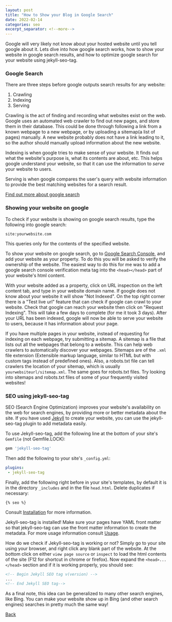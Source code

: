 ```yaml
---
layout: post
title: "How to Show your Blog in Google Search"
date: 2022-02-14
categories: seo
excerpt_separator: <!--more-->
---
```


Google will very likely not know about your hosted website until you tell google about it. Lets dive into how google search works, how to show your website in google search results, and how to optimize google search for your website using jekyll-seo-tag.
<!--more-->

### Google Search

There are three steps before google outputs search results for any website: 
1. Crawling
2. Indexing
3. Serving

Crawling is the act of finding and recording what websites exist on the web. Google uses an automated web crawler to find out new pages, and store them in their database. This could be done through following a link from a known webpage to a new webpage, or by uploading a sitemap(a list of pages) manually. A new website probably does not have a link leading to it, so the author should manually upload information about the new website.

Indexing is when google tries to make sense of your website. It finds out what the website's purpose is, what its contents are about, etc. This helps google understand your website, so that it can use the information to *serve* your website to users.

Serving is when google compares the user's query with website information to provide the best matching websites for a search result. 

[Find out more about google search](https://developers.google.com/search/docs/beginner/get-started)

### Showing your website on google

To check if your website is showing on google search results, type the following into google search:
```
site:yourwebsite.com
```
This queries only for the contents of the specified website.

To show your website on google search, go to [Google Search Console](https://search.google.com/search-console/about), and add your website as your property. To do this you will be asked to verify the ownership of the website. The easiest way to do this for me was to add a google search console verification meta tag into the `<head></head>` part of your website's html content. 

With your website added as a property, click on URL inspection on the left content tab, and type in your website domain name. If google does not know about your website it will show "Not Indexed". On the top right corner there is a "Test live url" feature that can check if google can crawl to your website. Check that google can reach your website then click on "Request Indexing". This will take a few days to complete (for me it took 3 days). After your URL has been indexed, google will now be able to serve your website to users, because it has information about your page.

If you have multiple pages in your website, instead of requesting for indexing on each webpage, try submitting a sitemap. A sitemap is a file that lists out all the webpages that belong to a website. This can help web crawlers to automatically discover your webpages. Sitemaps are of the `.xml` file extension (Extensible markup language, similar to HTML but with custom tags instead of predefined ones). Also, a robots.txt file can tell crawlers the location of your sitemap, which is usually `yourwebsiteurl/sitemap.xml`. The same goes for robots.txt files. Try looking into sitemaps and robots.txt files of some of your frequently visited websites!

### SEO using jekyll-seo-tag

SEO (Search Engine Optimization) improves your website's availability on the web for search engines, by providing more or better metadata about the site. If you have used [Jekyll](https://jekyllrb.com/) to create your website, you can use the jekyll-seo-tag plugin to add metadata easily.

To use Jekyll-seo-tag, add the following line at the bottom of your site's `Gemfile` (not Gemfile.LOCK):
```ruby
gem 'jekyll-seo-tag'
```
Then add the following to your site's `_config.yml`:
```yml
plugins:
 - jekyll-seo-tag
```
Finally, add the following right before </head> in your site's templates, by default it is in the directory `_includes` and in the file `head.html`. Delete duplicates if necessary: <br>
<!-- {% raw %} -->
```liquid
{% seo %}
```
<!-- {% endraw %} -->

Consult [Installation](https://github.com/jekyll/jekyll-seo-tag/blob/master/docs/installation.md) for more information.

Jekyll-seo-tag is installed! Make sure your pages have YAML front matter so that jekyll-seo-tag can use the front matter information to create the metadata. For more usage information consult [Usage](https://github.com/jekyll/jekyll-seo-tag/blob/master/docs/usage.md).

How do we check if Jekyll-seo-tag is working or not? Simply go to your site using your browser, and right click any blank part of the website. At the bottom click on either `view page source` or `inspect` to load the html contents of the site (F12 for shortcut in chrome or firefox). Now expand the `<head>...</head>` section and if it is working properly, you should see:
```html
<!-- Begin Jekyll SEO tag v(version) -->
...
<!-- End Jekyll SEO tag-->
```

As a final note, this idea can be generalized to many other search engines, like Bing. You can make your website show up in Bing (and other search engines) searches in pretty much the same way!


[Back](/)
